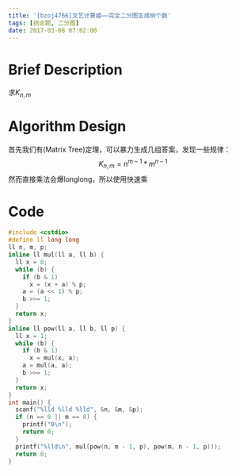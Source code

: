 ```yaml
---
title: '[bzoj4766]文艺计算姬——完全二分图生成树个数'
tags: [结论题, 二分图]
date: 2017-03-08 07:02:00
---
```


# Brief Description
求$K_{n,m}$

# Algorithm Design
首先我们有(Matrix Tree)定理，可以暴力生成几组答案，发现一些规律：
$$K_{n,m} = n^{m-1} * m^{n-1}$$
然而直接乘法会爆longlong，所以使用快速乘

# Code
```cpp
#include <cstdio>
#define ll long long
ll n, m, p;
inline ll mul(ll a, ll b) {
  ll x = 0;
  while (b) {
    if (b & 1)
      x = (x + a) % p;
    a = (a << 1) % p;
    b >>= 1;
  }
  return x;
}
inline ll pow(ll a, ll b, ll p) {
  ll x = 1;
  while (b) {
    if (b & 1)
      x = mul(x, a);
    a = mul(a, a);
    b >>= 1;
  }
  return x;
}
int main() {
  scanf("%lld %lld %lld", &n, &m, &p);
  if (n == 0 || m == 0) {
    printf("0\n");
    return 0;
  }
  printf("%lld\n", mul(pow(n, m - 1, p), pow(m, n - 1, p)));
  return 0;
}
```